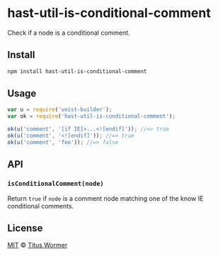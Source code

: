 <!--This file is generated by `build-packages.js`-->

# hast-util-is-conditional-comment

Check if a node is a conditional comment.

## Install

```sh
npm install hast-util-is-conditional-comment
```

## Usage

```javascript
var u = require('unist-builder');
var ok = require('hast-util-is-conditional-comment');

ok(u('comment', '[if IE]>...<![endif]')); //=> true
ok(u('comment', '<![endif]')); //=> true
ok(u('comment', 'foo')); //=> false
```

## API

### `isConditionalComment(node)`

Return `true` if `node` is a comment node matching
one of the know IE conditional comments.

## License

[MIT](https://github.com/rehypejs/rehype-minify/blob/master/LICENSE) © [Titus Wormer](http://wooorm.com)
